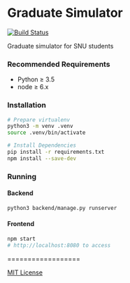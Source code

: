 Graduate Simulator
==================

[![Build Status](https://travis-ci.org/LastOne817/graduate-adventure.svg)](https://travis-ci.org/LastOne817/graduate-adventure)

Graduate simulator for SNU students

### Recommended Requirements

  - Python ≥ 3.5
  - node ≥ 6.x

### Installation

```bash
# Prepare virtualenv
python3 -m venv .venv
source .venv/bin/activate

# Install Dependencies
pip install -r requirements.txt
npm install --save-dev
```

### Running

#### Backend

```bash
python3 backend/manage.py runserver
```

#### Frontend

```bash
npm start
# http://localhost:8080 to access
```

==================

[MIT License](LICENSE)
